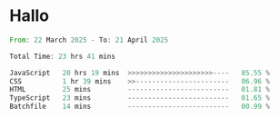 # Hallo
<!--START_SECTION:waka-->

```rust
From: 22 March 2025 - To: 21 April 2025

Total Time: 23 hrs 41 mins

JavaScript   20 hrs 19 mins  >>>>>>>>>>>>>>>>>>>>>----   85.55 %
CSS          1 hr 39 mins    >>-----------------------   06.96 %
HTML         25 mins         -------------------------   01.81 %
TypeScript   23 mins         -------------------------   01.65 %
Batchfile    14 mins         -------------------------   00.99 %
```

<!--END_SECTION:waka-->

